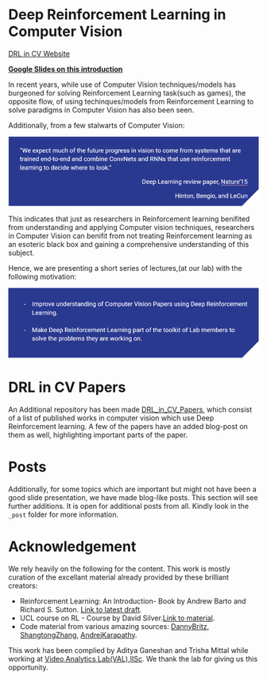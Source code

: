 # Deep Reinforcement Learning in Computer Vision

[DRL in CV Website](https://bardofcodes.github.io/DRL_in_CV_Papers/)

**[Google Slides on this introduction](https://docs.google.com/presentation/d/1Nnt6Jj77SLECbeb3m_Y6lqDEH0t8CUePJt2U-HlT6ZM/edit?usp=sharing)**

In recent years, while use of Computer Vision techniques/models has burgeoned
for solving Reinforcement Learning task(such as games), the opposite flow, of
using techinques/models from Reinforcement Learning to solve paradigms in
Computer Vision has also been seen.

Additionally, from a few stalwarts of Computer Vision:

<center><img src="img/statement_hinton_bengio_lecun.png" alt="Bold Statement" style=""></center>

This indicates that just as researchers in Reinforcement learning benifited from
understanding and applying Computer vision techniques, researchers in
Computer Vision can benifit from not treating Reinforcement learning as an esoteric
black box and gaining a comprehensive understanding of this subject.

Hence, we are presenting a short series of lectures,(at our lab) with the following motivation:

<center><img src="img/motivation.png" alt="motivations" style=""></center>

# DRL in CV Papers
An Additional repository has been made [DRL_in_CV_Papers](https://github.com/BardOfCodes/DRL_in_CV_Papers), which consist of a list of published works in computer vision which use Deep Reinforcement learning. A few of the papers have an added blog-post on them as well, highlighting important parts of the paper.

# Posts
Additionally, for some topics which are important but might not have been a good slide presentation, we have made blog-like posts. This section will see further additions.
It is open for additional posts from all. Kindly look in the `_post` folder for more information.

# Acknowledgement

We rely heavily on the following for the content. This work is mostly curation
of the excellant material already provided by these brilliant creators:

* Reinforcement Learning: An Introduction- Book by Andrew Barto and Richard S. Sutton.
[Link to latest draft](ufal.mff.cuni.cz/~straka/courses/npfl114/2016/sutton-bookdraft2016sep.pdf).
* UCL course on RL - Course by David Silver.[Link to material](http://www0.cs.ucl.ac.uk/staff/d.silver/web/Teaching.html).
* Code material from various amazing sources: [DannyBritz](https://github.com/dennybritz/reinforcement-learning),
[ShangtongZhang](https://github.com/ShangtongZhang/reinforcement-learning-an-introduction),
[AndrejKarapathy](https://github.com/karpathy/reinforcejs).

This work has been complied by Aditya Ganeshan and Trisha Mittal while working at [Video Analytics Lab(VAL),IISc](http://val.serc.iisc.ernet.in/valweb/). We thank the lab for giving us this opportunity.

